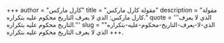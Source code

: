 +++
author = "كارل ماركس"
title = "مقولة كارل ماركس"
description = "مقولة كارل ماركس: الذي لا يعرف التاريخ محكوم عليه بتكراره."
quote = '''الذي لا يعرف التاريخ محكوم عليه بتكراره.'''
slug = "الذي-لا-يعرف-التاريخ-محكوم-عليه-بتكراره"
+++
الذي لا يعرف التاريخ محكوم عليه بتكراره.
